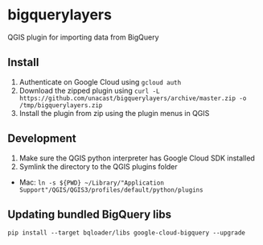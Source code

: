 # bigquerylayers 
QGIS plugin for importing data from BigQuery

## Install
1. Authenticate on Google Cloud using `gcloud auth`
2. Download the zipped plugin using  `curl -L https://github.com/unacast/bigquerylayers/archive/master.zip -o /tmp/bigquerylayers.zip`
3. Install the plugin from zip using the plugin menus in QGIS

## Development

1. Make sure the QGIS python interpreter has Google Cloud SDK installed
2. Symlink the directory to the QGIS plugins folder

*  Mac: `ln -s ${PWD} ~/Library/"Application Support"/QGIS/QGIS3/profiles/default/python/plugins`


## Updating bundled BigQuery libs

`pip install --target bqloader/libs google-cloud-bigquery --upgrade` 
